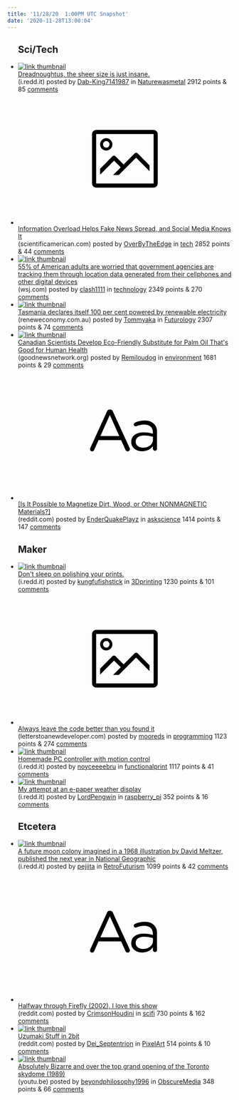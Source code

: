 ```yaml
---
title: '11/28/20  1:00PM UTC Snapshot'
date: '2020-11-28T13:00:04'
---
```

<ul>
<h2>Sci/Tech</h2>

<li><a href='https://i.redd.it/e96085of5w161.jpg'><img src='https://b.thumbs.redditmedia.com/wZkP7up667ASJsq4Qs0iBiQFXbcBM3_xLYR5KtZBDAU.jpg' alt='link thumbnail'></a><div><div class='linkTitle'><a href='https://i.redd.it/e96085of5w161.jpg'>Dreadnoughtus, the sheer size is just insane.</a></div>(i.redd.it) posted by <a href='https://www.reddit.com/user/Dab-King7141987'>Dab-King7141987</a> in <a href='https://www.reddit.com/r/Naturewasmetal'>Naturewasmetal</a> 2912 points & 85 <a href='https://www.reddit.com/r/Naturewasmetal/comments/k2f37l/dreadnoughtus_the_sheer_size_is_just_insane/'>comments</a></div></li>

<li><a href='https://www.scientificamerican.com/article/information-overload-helps-fake-news-spread-and-social-media-knows-it/'><svg version='1.1' viewBox='-34 -14 104 64' preserveAspectRatio='xMidYMid meet' xmlns='http://www.w3.org/2000/svg' xmlns:xlink='http://www.w3.org/1999/xlink'>
    <title>link thumbnail</title>
    <path d='M32,4H4A2,2,0,0,0,2,6V30a2,2,0,0,0,2,2H32a2,2,0,0,0,2-2V6A2,2,0,0,0,32,4ZM4,30V6H32V30Z'></path>
    <path d='M8.92,14a3,3,0,1,0-3-3A3,3,0,0,0,8.92,14Zm0-4.6A1.6,1.6,0,1,1,7.33,11,1.6,1.6,0,0,1,8.92,9.41Z'></path>
    <path d='M22.78,15.37l-5.4,5.4-4-4a1,1,0,0,0-1.41,0L5.92,22.9v2.83l6.79-6.79L16,22.18l-3.75,3.75H15l8.45-8.45L30,24V21.18l-5.81-5.81A1,1,0,0,0,22.78,15.37Z'></path>
    </svg></a><div><div class='linkTitle'><a href='https://www.scientificamerican.com/article/information-overload-helps-fake-news-spread-and-social-media-knows-it/'>Information Overload Helps Fake News Spread, and Social Media Knows It</a></div>(scientificamerican.com) posted by <a href='https://www.reddit.com/user/OverByTheEdge'>OverByTheEdge</a> in <a href='https://www.reddit.com/r/tech'>tech</a> 2852 points & 44 <a href='https://www.reddit.com/r/tech/comments/k27i86/information_overload_helps_fake_news_spread_and/'>comments</a></div></li>

<li><a href='https://www.wsj.com/articles/most-americans-object-to-government-tracking-of-their-activities-through-cellphones-11606305601?mod=djemalertNEWS'><img src='https://a.thumbs.redditmedia.com/CRXMPpeDRMiy6zgEddi1EQhzLjYprvQUAOhZRchVL24.jpg' alt='link thumbnail'></a><div><div class='linkTitle'><a href='https://www.wsj.com/articles/most-americans-object-to-government-tracking-of-their-activities-through-cellphones-11606305601?mod=djemalertNEWS'>55% of American adults are worried that government agencies are tracking them through location data generated from their cellphones and other digital devices</a></div>(wsj.com) posted by <a href='https://www.reddit.com/user/clash1111'>clash1111</a> in <a href='https://www.reddit.com/r/technology'>technology</a> 2349 points & 270 <a href='https://www.reddit.com/r/technology/comments/k2gt0s/55_of_american_adults_are_worried_that_government/'>comments</a></div></li>

<li><a href='https://reneweconomy.com.au/tasmania-declares-itself-100-per-cent-powered-by-renewable-electricity-25119/'><img src='https://a.thumbs.redditmedia.com/xSwatNZH8tv29wk985uFUmp79IOARkUgaKJOP6tcLN8.jpg' alt='link thumbnail'></a><div><div class='linkTitle'><a href='https://reneweconomy.com.au/tasmania-declares-itself-100-per-cent-powered-by-renewable-electricity-25119/'>Tasmania declares itself 100 per cent powered by renewable electricity</a></div>(reneweconomy.com.au) posted by <a href='https://www.reddit.com/user/Tommyaka'>Tommyaka</a> in <a href='https://www.reddit.com/r/Futurology'>Futurology</a> 2307 points & 74 <a href='https://www.reddit.com/r/Futurology/comments/k2kq5t/tasmania_declares_itself_100_per_cent_powered_by/'>comments</a></div></li>

<li><a href='https://www.goodnewsnetwork.org/scientists-in-canada-create-low-cost-palm-oil-substitute/'><img src='https://b.thumbs.redditmedia.com/yupc9FkxFLOd_CUyej37jx2NsuUeECtzHwbZXaxzhTY.jpg' alt='link thumbnail'></a><div><div class='linkTitle'><a href='https://www.goodnewsnetwork.org/scientists-in-canada-create-low-cost-palm-oil-substitute/'>Canadian Scientists Develop Eco-Friendly Substitute for Palm Oil That's Good for Human Health</a></div>(goodnewsnetwork.org) posted by <a href='https://www.reddit.com/user/Remiloudog'>Remiloudog</a> in <a href='https://www.reddit.com/r/environment'>environment</a> 1681 points & 29 <a href='https://www.reddit.com/r/environment/comments/k28tir/canadian_scientists_develop_ecofriendly/'>comments</a></div></li>

<li><a href='https://www.reddit.com/r/askscience/comments/k2b3zt/is_it_possible_to_magnetize_dirt_wood_or_other/'><svg version='1.1' viewBox='-34 -12 104 64' preserveAspectRatio='xMidYMid slice' xmlns='http://www.w3.org/2000/svg' xmlns:xlink='http://www.w3.org/1999/xlink'>
    <title>text link thumbnail</title>
    <path d='M12.19,8.84a1.45,1.45,0,0,0-1.4-1h-.12a1.46,1.46,0,0,0-1.42,1L1.14,26.56a1.29,1.29,0,0,0-.14.59,1,1,0,0,0,1,1,1.12,1.12,0,0,0,1.08-.77l2.08-4.65h11l2.08,4.59a1.24,1.24,0,0,0,1.12.83,1.08,1.08,0,0,0,1.08-1.08,1.64,1.64,0,0,0-.14-.57ZM6.08,20.71l4.59-10.22,4.6,10.22Z'>
    </path>
    <path d='M32.24,14.78A6.35,6.35,0,0,0,27.6,13.2a11.36,11.36,0,0,0-4.7,1,1,1,0,0,0-.58.89,1,1,0,0,0,.94.92,1.23,1.23,0,0,0,.39-.08,8.87,8.87,0,0,1,3.72-.81c2.7,0,4.28,1.33,4.28,3.92v.5a15.29,15.29,0,0,0-4.42-.61c-3.64,0-6.14,1.61-6.14,4.64v.05c0,2.95,2.7,4.48,5.37,4.48a6.29,6.29,0,0,0,5.19-2.48V26.9a1,1,0,0,0,1,1,1,1,0,0,0,1-1.06V19A5.71,5.71,0,0,0,32.24,14.78Zm-.56,7.7c0,2.28-2.17,3.89-4.81,3.89-1.94,0-3.61-1.06-3.61-2.86v-.06c0-1.8,1.5-3,4.2-3a15.2,15.2,0,0,1,4.22.61Z'>
    </path>
    </svg></a><div><div class='linkTitle'><a href='https://www.reddit.com/r/askscience/comments/k2b3zt/is_it_possible_to_magnetize_dirt_wood_or_other/'>[Is It Possible to Magnetize Dirt, Wood, or Other NONMAGNETIC Materials?]</a></div>(reddit.com) posted by <a href='https://www.reddit.com/user/EnderQuakePlayz'>EnderQuakePlayz</a> in <a href='https://www.reddit.com/r/askscience'>askscience</a> 1414 points & 147 <a href='https://www.reddit.com/r/askscience/comments/k2b3zt/is_it_possible_to_magnetize_dirt_wood_or_other/'>comments</a></div></li>

<h2>Maker</h2>

<li><a href='https://i.redd.it/g8st6pudix161.png'><img src='https://b.thumbs.redditmedia.com/MYkwPSYqqE1a9kK_mZkr0SZj0wE0SWC9AuUKAsbNBBI.jpg' alt='link thumbnail'></a><div><div class='linkTitle'><a href='https://i.redd.it/g8st6pudix161.png'>Don't sleep on polishing your prints.</a></div>(i.redd.it) posted by <a href='https://www.reddit.com/user/kungfufishstick'>kungfufishstick</a> in <a href='https://www.reddit.com/r/3Dprinting'>3Dprinting</a> 1230 points & 101 <a href='https://www.reddit.com/r/3Dprinting/comments/k2j6rp/dont_sleep_on_polishing_your_prints/'>comments</a></div></li>

<li><a href='https://letterstoanewdeveloper.com/2020/11/23/always-leave-the-code-better-than-you-found-it/'><svg version='1.1' viewBox='-34 -14 104 64' preserveAspectRatio='xMidYMid meet' xmlns='http://www.w3.org/2000/svg' xmlns:xlink='http://www.w3.org/1999/xlink'>
    <title>link thumbnail</title>
    <path d='M32,4H4A2,2,0,0,0,2,6V30a2,2,0,0,0,2,2H32a2,2,0,0,0,2-2V6A2,2,0,0,0,32,4ZM4,30V6H32V30Z'></path>
    <path d='M8.92,14a3,3,0,1,0-3-3A3,3,0,0,0,8.92,14Zm0-4.6A1.6,1.6,0,1,1,7.33,11,1.6,1.6,0,0,1,8.92,9.41Z'></path>
    <path d='M22.78,15.37l-5.4,5.4-4-4a1,1,0,0,0-1.41,0L5.92,22.9v2.83l6.79-6.79L16,22.18l-3.75,3.75H15l8.45-8.45L30,24V21.18l-5.81-5.81A1,1,0,0,0,22.78,15.37Z'></path>
    </svg></a><div><div class='linkTitle'><a href='https://letterstoanewdeveloper.com/2020/11/23/always-leave-the-code-better-than-you-found-it/'>Always leave the code better than you found it</a></div>(letterstoanewdeveloper.com) posted by <a href='https://www.reddit.com/user/mooreds'>mooreds</a> in <a href='https://www.reddit.com/r/programming'>programming</a> 1123 points & 274 <a href='https://www.reddit.com/r/programming/comments/k2cbtb/always_leave_the_code_better_than_you_found_it/'>comments</a></div></li>

<li><a href='https://i.redd.it/olcloocuzu161.gif'><img src='https://b.thumbs.redditmedia.com/kgGrPOtITT22uQ4DmXZrrDDpX7Nd8bMhHgFJ43szB0E.jpg' alt='link thumbnail'></a><div><div class='linkTitle'><a href='https://i.redd.it/olcloocuzu161.gif'>Homemade PC controller with motion control</a></div>(i.redd.it) posted by <a href='https://www.reddit.com/user/noyceeeebru'>noyceeeebru</a> in <a href='https://www.reddit.com/r/functionalprint'>functionalprint</a> 1117 points & 41 <a href='https://www.reddit.com/r/functionalprint/comments/k2b5c3/homemade_pc_controller_with_motion_control/'>comments</a></div></li>

<li><a href='https://i.redd.it/sitz9s9djt161.jpg'><img src='https://b.thumbs.redditmedia.com/Swkn_t7Lm8UyCYBYy2_eldFdjI04wfAE5kXTWDJSPcI.jpg' alt='link thumbnail'></a><div><div class='linkTitle'><a href='https://i.redd.it/sitz9s9djt161.jpg'>My attempt at an e-paper weather display</a></div>(i.redd.it) posted by <a href='https://www.reddit.com/user/LordPengwin'>LordPengwin</a> in <a href='https://www.reddit.com/r/raspberry_pi'>raspberry_pi</a> 352 points & 16 <a href='https://www.reddit.com/r/raspberry_pi/comments/k25mkd/my_attempt_at_an_epaper_weather_display/'>comments</a></div></li>

<h2>Etcetera</h2>

<li><a href='https://i.redd.it/9k40rm4dpv161.jpg'><img src='https://b.thumbs.redditmedia.com/GoZ0GHiFDnIwDPF9SKMIkq9zovocXCnoRCRgN5VuQwk.jpg' alt='link thumbnail'></a><div><div class='linkTitle'><a href='https://i.redd.it/9k40rm4dpv161.jpg'>A future moon colony imagined in a 1968 illustration by David Meltzer, published the next year in National Geographic</a></div>(i.redd.it) posted by <a href='https://www.reddit.com/user/pejiita'>pejiita</a> in <a href='https://www.reddit.com/r/RetroFuturism'>RetroFuturism</a> 1099 points & 42 <a href='https://www.reddit.com/r/RetroFuturism/comments/k2dllb/a_future_moon_colony_imagined_in_a_1968/'>comments</a></div></li>

<li><a href='https://www.reddit.com/r/scifi/comments/k25h1m/halfway_through_firefly_2002_i_love_this_show/'><svg version='1.1' viewBox='-34 -12 104 64' preserveAspectRatio='xMidYMid slice' xmlns='http://www.w3.org/2000/svg' xmlns:xlink='http://www.w3.org/1999/xlink'>
    <title>text link thumbnail</title>
    <path d='M12.19,8.84a1.45,1.45,0,0,0-1.4-1h-.12a1.46,1.46,0,0,0-1.42,1L1.14,26.56a1.29,1.29,0,0,0-.14.59,1,1,0,0,0,1,1,1.12,1.12,0,0,0,1.08-.77l2.08-4.65h11l2.08,4.59a1.24,1.24,0,0,0,1.12.83,1.08,1.08,0,0,0,1.08-1.08,1.64,1.64,0,0,0-.14-.57ZM6.08,20.71l4.59-10.22,4.6,10.22Z'>
    </path>
    <path d='M32.24,14.78A6.35,6.35,0,0,0,27.6,13.2a11.36,11.36,0,0,0-4.7,1,1,1,0,0,0-.58.89,1,1,0,0,0,.94.92,1.23,1.23,0,0,0,.39-.08,8.87,8.87,0,0,1,3.72-.81c2.7,0,4.28,1.33,4.28,3.92v.5a15.29,15.29,0,0,0-4.42-.61c-3.64,0-6.14,1.61-6.14,4.64v.05c0,2.95,2.7,4.48,5.37,4.48a6.29,6.29,0,0,0,5.19-2.48V26.9a1,1,0,0,0,1,1,1,1,0,0,0,1-1.06V19A5.71,5.71,0,0,0,32.24,14.78Zm-.56,7.7c0,2.28-2.17,3.89-4.81,3.89-1.94,0-3.61-1.06-3.61-2.86v-.06c0-1.8,1.5-3,4.2-3a15.2,15.2,0,0,1,4.22.61Z'>
    </path>
    </svg></a><div><div class='linkTitle'><a href='https://www.reddit.com/r/scifi/comments/k25h1m/halfway_through_firefly_2002_i_love_this_show/'>Halfway through Firefly (2002), I love this show</a></div>(reddit.com) posted by <a href='https://www.reddit.com/user/CrimsonHoudini'>CrimsonHoudini</a> in <a href='https://www.reddit.com/r/scifi'>scifi</a> 730 points & 162 <a href='https://www.reddit.com/r/scifi/comments/k25h1m/halfway_through_firefly_2002_i_love_this_show/'>comments</a></div></li>

<li><a href='https://www.reddit.com/gallery/k2g1uo'><img src='https://b.thumbs.redditmedia.com/NlmLVrmX28uHOyIyFkoMKi3LHuKOc8rpSYd5ElFEFrc.jpg' alt='link thumbnail'></a><div><div class='linkTitle'><a href='https://www.reddit.com/gallery/k2g1uo'>Uzumaki Stuff in 2bit</a></div>(reddit.com) posted by <a href='https://www.reddit.com/user/Dei_Septentrion'>Dei_Septentrion</a> in <a href='https://www.reddit.com/r/PixelArt'>PixelArt</a> 514 points & 10 <a href='https://www.reddit.com/r/PixelArt/comments/k2g1uo/uzumaki_stuff_in_2bit/'>comments</a></div></li>

<li><a href='https://youtu.be/108BrdIbnUo'><img src='https://a.thumbs.redditmedia.com/f2UsMVYbEbFf3TVT6W_Acl693QBwMbcn56wx2g57Ts4.jpg' alt='link thumbnail'></a><div><div class='linkTitle'><a href='https://youtu.be/108BrdIbnUo'>Absolutely Bizarre and over the top grand opening of the Toronto skydome (1989)</a></div>(youtu.be) posted by <a href='https://www.reddit.com/user/beyondphilosophy1996'>beyondphilosophy1996</a> in <a href='https://www.reddit.com/r/ObscureMedia'>ObscureMedia</a> 348 points & 66 <a href='https://www.reddit.com/r/ObscureMedia/comments/k23frb/absolutely_bizarre_and_over_the_top_grand_opening/'>comments</a></div></li>

</ul>
